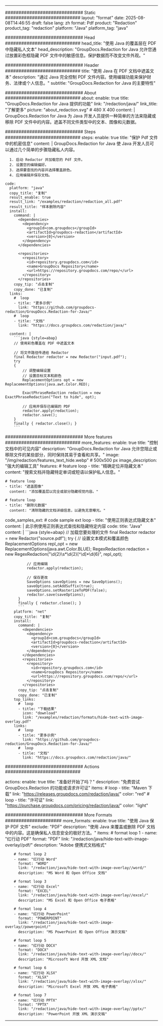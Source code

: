 
---
############################# Static ############################
layout: "format"
date:  2025-08-08T14:46:55
draft: false
lang: zh
format: Pdf
product: "Redaction"
product_tag: "redaction"
platform: "Java"
platform_tag: "java"

############################# Head ############################
head_title: "使用 Java 的覆盖层在 PDF 中隐藏私人文本"
head_description: "GroupDocs.Redaction for Java 允许您通过放置彩色框隐藏 PDF 文件中的敏感信息。保护数据而不改变文件外观。"

############################# Header ############################
title: "使用 Java 在 PDF 文档中遮盖文本" 
description: "通过 Java 完全控制 PDF 文件内容。使用编辑功能来保护财务、法律或个人信息。"
subtitle: "GroupDocs.Redaction for Java 的主要特性" 

############################# About ############################
about:
    enable: true
    title: "GroupDocs.Redaction for Java 提供的功能"
    link: "/redaction/java/"
    link_title: "了解更多"
    picture: "about_redaction.svg" # 480 X 400
    content: |
       GroupDocs.Redaction for Java 为 Java 开发人员提供一种简单的方法来隐藏或移除 PDF 文件中的内容。遮盖不同文件类型中的文本、图像和元数据。

############################# Steps ############################
steps:
    enable: true
    title: "保护 Pdf 文件中的机密信息"
    content: |
      GroupDocs.Redaction for Java 使 Java 开发人员可以通过几个简单的步骤隐藏私人内容。
      
      1. 启动 Redactor 并加载您的 Pdf 文件。
      2. 设置您的编辑偏好。
      3. 选择要查找的内容并选择覆盖颜色。
      4. 应用编辑并保存文档。
   
    code:
      platform: "java"
      copy_title: "复制"
      result_enable: true
      result_link: "/examples/redaction/redaction_all.pdf"
      result_title: "样本删除内容"
      install:
        command: |
          <dependencies>
            <dependency>
              <groupId>com.groupdocs</groupId>
              <artifactId>groupdocs-redaction</artifactId>
              <version>{0}</version>
            </dependency>
          </dependencies>

          <repositories>
            <repository>
              <id>repository.groupdocs.com</id>
              <name>GroupDocs Repository</name>
              <url>https://repository.groupdocs.com/repo/</url>
            </repository>
          </repositories>
        copy_tip: "点击复制"
        copy_done: "已复制"
      links:
        #  loop
        - title: "更多示例"
          link: "https://github.com/groupdocs-redaction/GroupDocs.Redaction-for-Java/"
        #  loop
        - title: "文档"
          link: "https://docs.groupdocs.com/redaction/java/"
          
      content: |
        ```java {style=abap}
        // 使用彩色覆盖在 PDF 中遮盖文本

        // 将文件路径传递给 Redactor
        final Redactor redactor = new Redactor("input.pdf");
        try
        {
            // 调整编辑设置
            // 设置目标文本和颜色
            ReplacementOptions opt = new ReplacementOptions(java.awt.Color.RED);
            
            ExactPhraseRedaction redaction = new ExactPhraseRedaction("Text to hide", opt);

            // 应用并保存已编辑的 PDF
            redactor.apply(redaction);
            redactor.save();
        }
        finally { redactor.close(); }
        ```            


############################# More features ############################
more_features:
  enable: true
  title: "控制文档中的可见内容"
  description: "GroupDocs.Redaction for Java 允许您阻止或移除文件的某些部分，同时保持其易于查看和共享。"
  image: "/img/redaction/features_text_hide.webp" # 500x500 px
  image_description: "强大的编辑工具"
  features:
    # feature loop
    - title: "精确定位并隐藏文本"
      content: "搜索文档并隐藏特定单词或短语以保护私人信息。"

    # feature loop
    - title: "遮盖图像"
      content: "添加覆盖层以完全或部分隐藏视觉内容。"

    # feature loop
    - title: "删除元数据"
      content: "清除隐藏的文档详细信息，以避免无意曝光。"
      
  code_samples_ext:
    # code sample ext loop
    - title: "使用正则表达式隐藏文本"
      content: |
        此示例使用正则表达式查找和隐藏特定内容
      code:
        title: "Java"
        content: |
          ```java {style=abap}
          //  加载您要处理的文件
          final Redactor redactor = new Redactor("source.pdf");
          try
          {
              // 设置文本模式和覆盖颜色
              ReplacementOptions repl_opt = new ReplacementOptions(java.awt.Color.BLUE);
              RegexRedaction redaction = new RegexRedaction("\\d{2}\\s*\\d{2}[^\\d]*\\d{6}", repl_opt);
              
              // 应用编辑
              redactor.apply(redaction);

              // 保存更改
              SaveOptions saveOptions = new SaveOptions();
              saveOptions.setAddSuffix(true);
              saveOptions.setRasterizeToPDF(false);
              redactor.save(saveOptions);
          }
          finally { redactor.close(); }
          ```
        platform: "net"
        copy_title: "复制"
        install:
          command: |
            <dependencies>
              <dependency>
                <groupId>com.groupdocs</groupId>
                <artifactId>groupdocs-redaction</artifactId>
                <version>{0}</version>
              </dependency>
            </dependencies>
            <repositories>
              <repository>
                <id>repository.groupdocs.com</id>
                <name>GroupDocs Repository</name>
                <url>https://repository.groupdocs.com/repo/</url>
              </repository>
            </repositories>
          copy_tip: "点击复制"
          copy_done: "已复制"
        top_links:
          #  loop
          - title: "下载结果"
            icon: "download"
            link: "/examples/redaction/formats/hide-text-with-image-overlay.pdf"
        links:
          #  loop
          - title: "更多示例"
            link: "https://github.com/groupdocs-redaction/GroupDocs.Redaction-for-Java/"
          #  loop
          - title: "文档"
            link: "https://docs.groupdocs.com/redaction/java/"


############################# Actions ############################

actions:
  enable: true
  title: "准备好开始了吗？"
  description: "免费尝试 GroupDocs.Redaction 的功能或请求许可证"
  items:
    #  loop
    - title: "Maven 下载"
      link: "https://releases.groupdocs.com/redaction/java/"
      color: "red"
        #  loop
    - title: "许可证"
      link: "https://purchase.groupdocs.com/pricing/redaction/java/"
      color: "light"


############################# More Formats #####################
more_formats:
    enable: true
    title: "使用 Java 保护 PDF 文件"
    exclude: "PDF"
    description: "使用 Java 来覆盖或删除 PDF 文档中的内容。这是确保私人信息安全的极好方法。"
    items: 
        # format loop 1
        - name: "红行动 PDF"
          format: "PDF"
          link: "/redaction/java/hide-text-with-image-overlay//pdf/"
          description: "Adobe 便携式文档格式"

        # format loop 2
        - name: "红行动 Word"
          format: "WORD"
          link: "/redaction/java/hide-text-with-image-overlay//word/"
          description: "MS Word 和 Open Office 文档"
          
        # format loop 3
        - name: "红行动 Excel"
          format: "EXCEL"
          link: "/redaction/java/hide-text-with-image-overlay//excel/"
          description: "MS Excel 和 Open Office 电子表格"

        # format loop 4
        - name: "红行动 PowerPoint"
          format: "POWERPOINT"
          link: "/redaction/java/hide-text-with-image-overlay//powerpoint/"
          description: "MS PowerPoint 和 Open Office 演示文稿"

        # format loop 5
        - name: "红行动 DOCX"
          format: "DOCX"
          link: "/redaction/java/hide-text-with-image-overlay//docx/"
          description: "Microsoft Word 开放 XML 文档"
          
        # format loop 6
        - name: "红行动 XLSX"
          format: "XLSX"
          link: "/redaction/java/hide-text-with-image-overlay//xlsx/"
          description: "Microsoft Excel 开放 XML 电子表格"
          
        # format loop 7
        - name: "红行动 PPTX"
          format: "PPTX"
          link: "/redaction/java/hide-text-with-image-overlay//pptx/"
          description: "PowerPoint 开放 XML 演示文稿"


---